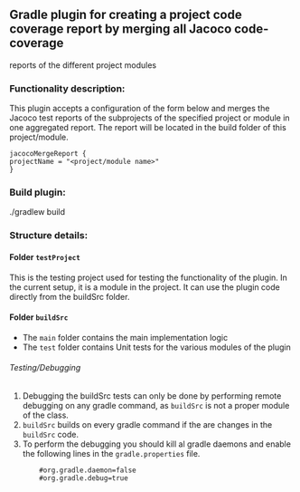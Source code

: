 ## Gradle plugin for creating a project code coverage report by merging all Jacoco code-coverage
reports of the different project modules 

### Functionality description:
This plugin accepts a configuration of the form below and merges the Jacoco test reports of the 
subprojects of the specified project or module in one aggregated report. The report will be located 
in the build folder of this project/module.

```
jacocoMergeReport {
projectName = "<project/module name>"
}
```

### Build plugin:
./gradlew build

### Structure details:

#### Folder `testProject`
This is the testing project used for testing the functionality of the plugin. In the current setup,
it is a module in the project. It can use the plugin code directly from the buildSrc folder.


#### Folder `buildSrc`
* The  `main` folder contains the main implementation logic
* The `test` folder contains Unit tests for the various modules of the plugin

###### Testing/Debugging
1. Debugging the buildSrc tests can only be done by performing remote debugging on any gradle command,
as `buildSrc` is not a proper module of the class. 
2. `buildSrc` builds on every gradle command if the are changes in the `buildSrc` code.
3. To perform the debugging you  should kill al gradle daemons and 
     enable the following lines  in the `gradle.properties` file.   
    ```
        #org.gradle.daemon=false
        #org.gradle.debug=true
   ```
 
 



